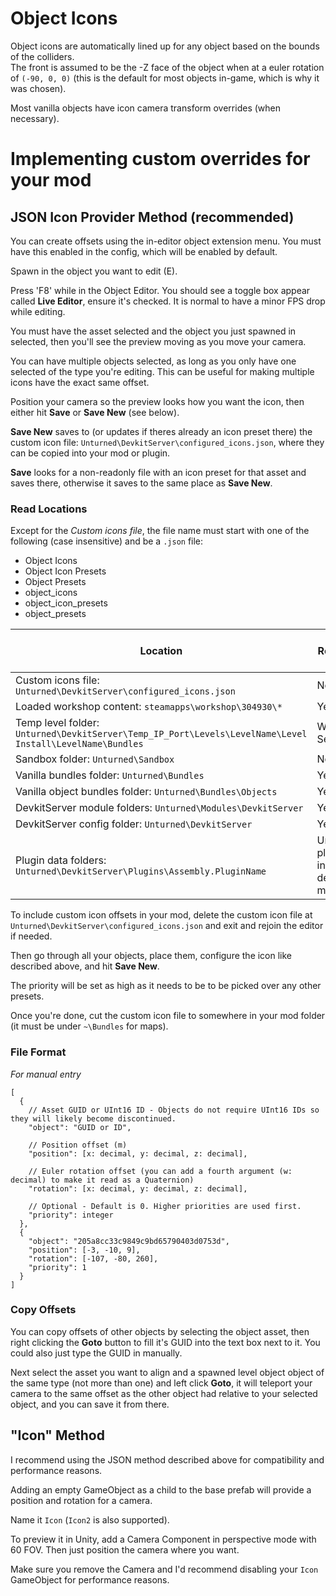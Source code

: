 # Object Icons

Object icons are automatically lined up for any object based on the bounds of the colliders.<br>
The front is assumed to be the -Z face of the object when at a euler rotation of `(-90, 0, 0)` (this is the default for most objects in-game, which is why it was chosen).<br>

Most vanilla objects have icon camera transform overrides (when necessary).

# Implementing custom overrides for your mod

## JSON Icon Provider Method (recommended)
You can create offsets using the in-editor object extension menu. You must have this enabled in the config, which will be enabled by default.

Spawn in the object you want to edit (E).

Press 'F8' while in the Object Editor. You should see a toggle box appear called **Live Editor**, ensure it's checked.
It is normal to have a minor FPS drop while editing.

You must have the asset selected and the object you just spawned in selected, then you'll see the preview moving as you move your camera.

You can have multiple objects selected, as long as you only have one selected of the type you're editing. This can be useful for making multiple icons have the exact same offset.

Position your camera so the preview looks how you want the icon, then either hit **Save** or **Save New** (see below).

**Save New** saves to (or updates if theres already an icon preset there) the custom icon file: `Unturned\DevkitServer\configured_icons.json`, where they can be copied into your mod or plugin.

**Save** looks for a non-readonly file with an icon preset for that asset and saves there, otherwise it saves to the same place as **Save New**.


### Read Locations

Except for the *Custom icons file*, the file name must start with one of the following (case insensitive) and be a `.json` file:

* Object Icons
* Object Icon Presets
* Object Presets
* object_icons
* object_icon_presets
* object_presets

|Location|Readonly|Recursive File Discovery|
|---|---|---|
|Custom icons file: `Unturned\DevkitServer\configured_icons.json`|No|N/A|
|Loaded workshop content: `steamapps\workshop\304930\*`|Yes|Yes|
|Temp level folder: `Unturned\DevkitServer\Temp_IP_Port\Levels\LevelName\Level Install\LevelName\Bundles`|When on Server|Yes|
|Sandbox folder: `Unturned\Sandbox`|No|Yes|
|Vanilla bundles folder: `Unturned\Bundles`|Yes|No|
|Vanilla object bundles folder: `Unturned\Bundles\Objects`|Yes|Yes|
|DevkitServer module folders: `Unturned\Modules\DevkitServer`|Yes|Yes|
|DevkitServer config folder: `Unturned\DevkitServer`|Yes|No|
|Plugin data folders: `Unturned\DevkitServer\Plugins\Assembly.PluginName`|Unless plugin is in developer mode|Yes|

To include custom icon offsets in your mod, delete the custom icon file at `Unturned\DevkitServer\configured_icons.json` and exit and rejoin the editor if needed.

Then go through all your objects, place them, configure the icon like described above, and hit **Save New**.

The priority will be set as high as it needs to be to be picked over any other presets.

Once you're done, cut the custom icon file to somewhere in your mod folder (it must be under `~\Bundles` for maps).

### File Format 
*For manual entry*
```jsonc
[
  {
    // Asset GUID or UInt16 ID - Objects do not require UInt16 IDs so they will likely become discontinued.
    "object": "GUID or ID",

    // Position offset (m)
    "position": [x: decimal, y: decimal, z: decimal],

    // Euler rotation offset (you can add a fourth argument (w: decimal) to make it read as a Quaternion)
    "rotation": [x: decimal, y: decimal, z: decimal],

    // Optional - Default is 0. Higher priorities are used first.
    "priority": integer
  },
  {
    "object": "205a8cc33c9849c9bd65790403d0753d",
    "position": [-3, -10, 9],
    "rotation": [-107, -80, 260],
    "priority": 1
  }
]
```

### Copy Offsets
You can copy offsets of other objects by selecting the object asset, then right clicking the **Goto** button to fill it's GUID into the text box next to it. You could also just type the GUID in manually.

Next select the asset you want to align and a spawned level object object of the same type (not more than one) and left click **Goto**, it will teleport your camera to the same offset as the other object had relative to your selected object, and you can save it from there.


## "Icon" Method
I recommend using the JSON method described above for compatibility and performance reasons.

Adding an empty GameObject as a child to the base prefab will provide a position and rotation for a camera.

Name it `Icon` (`Icon2` is also supported).

To preview it in Unity, add a Camera Component in perspective mode with 60 FOV. Then just position the camera where you want.

Make sure you remove the Camera and I'd recommend disabling your `Icon` GameObject for performance reasons.
